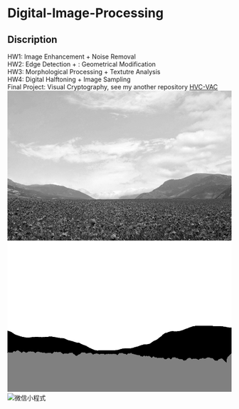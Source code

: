 # Digital-Image-Processing
## Discription
HW1: Image Enhancement + Noise Removal  
HW2: Edge Detection + : Geometrical Modification  
HW3: Morphological Processing + Textutre Analysis  
HW4: Digital Halftoning + Image Sampling  
Final Project: Visual Cryptography, see my another repository [HVC-VAC](https://github.com/woody8657/HVC-VAC_Authentication)  
![image](./HW3/hw3_sample_images/sample2.png)![image](./HW3/result7.png)
<img src="[https://github.com/倉庫名/專案名/blob/master/m/20200424230237910.jpg](https://github.com/woody8657/Digital-Image-Processing/blob/main/HW3/hw3_sample_images/sample2.png)" width="200" height="200" alt="微信小程式"/><br/>
